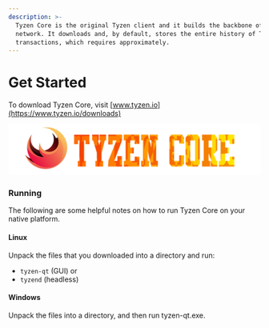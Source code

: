 ```yaml
---
description: >-
  Tyzen Core is the original Tyzen client and it builds the backbone of the
  network. It downloads and, by default, stores the entire history of Tyzen
  transactions, which requires approximately.
---
```


# Get Started

To download Tyzen Core, visit [www.tyzen.io](https://www.tyzen.io/downloads)

![](.gitbook/assets/Tyzen-core.png)

### Running

The following are some helpful notes on how to run Tyzen Core on your native platform.

#### Linux

Unpack the files that you downloaded into a directory and run:

* `tyzen-qt` (GUI) or
* `tyzend` (headless)

#### Windows

Unpack the files into a directory, and then run tyzen-qt.exe.

